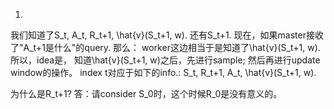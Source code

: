 1.
我们知道了S_t, A_t, R_t+1, \hat{v}(S_t+1, w). 还有S_t+1.
现在，如果master接收了"A_t+1是什么"的query. 那么：
worker这边相当于是知道了\hat{v}(S_t+1, w).
所以，idea是，
知道\hat{v}(S_t+1, w)之后，先进行sample; 然后再进行update window的操作。
index t对应于如下的info.:
S_t, R_t+1, A_t, \hat{v}(S_t+1, w).

为什么是R_t+1? 答：请consider S_0时，这个时候R_0是没有意义的。
